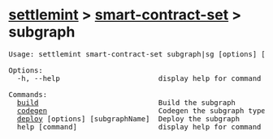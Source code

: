 # [settlemint](../../settlemint.md) > [smart-contract-set](../smart-contract-set.md) > subgraph

<pre>Usage: settlemint smart-contract-set subgraph|sg [options] [command]

Options:
  -h, --help                       display help for command

Commands:
  <a href="./subgraph/build.md">build</a>                            Build the subgraph
  <a href="./subgraph/codegen.md">codegen</a>                          Codegen the subgraph types
  <a href="./subgraph/deploy.md">deploy</a> [options] [subgraphName]  Deploy the subgraph
  help [command]                   display help for command
</pre>